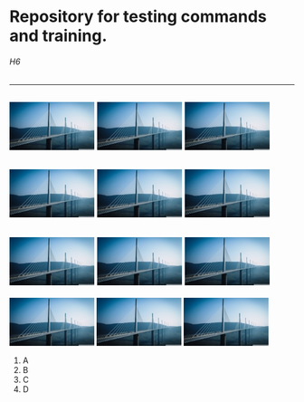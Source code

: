 # Repository for testing commands and training.

###### H6
---
[![Foo](https://github.com/ermondel/tsttmp/blob/master/ims/big1_m.jpg)](https://github.com/ermondel/tsttmp/blob/master/ims/big1.jpg)
[![Foo](https://github.com/ermondel/tsttmp/blob/master/ims/big1_m.jpg)](https://github.com/ermondel/tsttmp/blob/master/ims/big1.jpg)
[![Foo](https://github.com/ermondel/tsttmp/blob/master/ims/big1_m.jpg)](https://github.com/ermondel/tsttmp/blob/master/ims/big1.jpg)
---
[![Foo](https://github.com/ermondel/tsttmp/blob/master/ims/big1_m.jpg)](https://github.com/ermondel/tsttmp/blob/master/ims/big1.jpg)
[![Foo](https://github.com/ermondel/tsttmp/blob/master/ims/big1_m.jpg)](https://github.com/ermondel/tsttmp/blob/master/ims/big1.jpg)
[![Foo](https://github.com/ermondel/tsttmp/blob/master/ims/big1_m.jpg)](https://github.com/ermondel/tsttmp/blob/master/ims/big1.jpg)
---
[![Foo](https://github.com/ermondel/tsttmp/blob/master/ims/big1_m.jpg)](https://github.com/ermondel/tsttmp/blob/master/ims/big1.jpg)
[![Foo](https://github.com/ermondel/tsttmp/blob/master/ims/big1_m.jpg)](https://github.com/ermondel/tsttmp/blob/master/ims/big1.jpg)
[![Foo](https://github.com/ermondel/tsttmp/blob/master/ims/big1_m.jpg)](https://github.com/ermondel/tsttmp/blob/master/ims/big1.jpg)
---
[![Foo](https://github.com/ermondel/tsttmp/blob/master/ims/big1_m.jpg)](https://github.com/ermondel/tsttmp/blob/master/ims/big1.jpg)
[![Foo](https://github.com/ermondel/tsttmp/blob/master/ims/big1_m.jpg)](https://github.com/ermondel/tsttmp/blob/master/ims/big1.jpg)
[![Foo](https://github.com/ermondel/tsttmp/blob/master/ims/big1_m.jpg)](https://github.com/ermondel/tsttmp/blob/master/ims/big1.jpg)

1. A
2. B
3. C
4. D